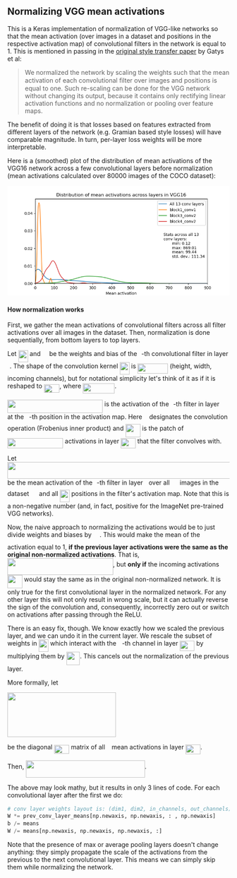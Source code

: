 ## Normalizing VGG mean activations

This is a Keras implementation of normalization of VGG-like networks so that the mean activation (over images in a dataset and positions in the respective activation map) of convolutional filters in the network is equal to 1. This is mentioned in passing in the [original style transfer paper](https://www.cv-foundation.org/openaccess/content_cvpr_2016/papers/Gatys_Image_Style_Transfer_CVPR_2016_paper.pdf) by Gatys et al:

> We normalized the network by scaling the weights such that the mean 
> activation of each convolutional ﬁlter over images and positions is 
> equal to one. Such re-scaling can be done for the VGG network without 
> changing its output, because it contains only rectifying linear 
> activation functions and no normalization or pooling over feature maps.

The benefit of doing it is that losses based on features extracted from different layers of the network (e.g. Gramian based style losses) will have comparable magnitude. In turn, per-layer loss weights will be more interpretable.

Here is a (smoothed) plot of the distribution of mean activations of the VGG16 network across a few convolutional layers before normalization (mean activations calculated over 80000 images of the COCO dataset):

![](tex/Figure.png)



#### How normalization works

First, we gather the mean activations of convolutional filters across all filter activations over all images in the dataset. Then, normalization is done sequentially, from bottom layers to top layers.

Let <img src="/tex/9da210c1056f1d4fc545b85887f01662.svg?invert_in_darkmode&sanitize=true" align=middle width=22.03204574999999pt height=27.91243950000002pt/> and <img src="/tex/74bab7444df239c6eba1eca4d906d782.svg?invert_in_darkmode&sanitize=true" align=middle width=11.705695649999988pt height=27.91243950000002pt/> be the weights and bias of the <img src="/tex/77a3b857d53fb44e33b53e4c8b68351a.svg?invert_in_darkmode&sanitize=true" align=middle width=5.663225699999989pt height=21.68300969999999pt/>-th convolutional filter in layer <img src="/tex/2f2322dff5bde89c37bcae4116fe20a8.svg?invert_in_darkmode&sanitize=true" align=middle width=5.2283516999999895pt height=22.831056599999986pt/>. The shape of the convolution kernel <img src="/tex/9da210c1056f1d4fc545b85887f01662.svg?invert_in_darkmode&sanitize=true" align=middle width=22.03204574999999pt height=27.91243950000002pt/> is <img src="/tex/fd5cc10255005dce836ac11ab58333da.svg?invert_in_darkmode&sanitize=true" align=middle width=68.97814769999998pt height=22.831056599999986pt/> (height, width, incoming channels), but for notational simplicity let's think of it as if it is reshaped to <img src="/tex/4af5f6eef7d763977335519a0ed1deae.svg?invert_in_darkmode&sanitize=true" align=middle width=35.47556264999999pt height=19.1781018pt/>, where <img src="/tex/d7758142c3378032cd2bf106a88a20b7.svg?invert_in_darkmode&sanitize=true" align=middle width=71.96134934999999pt height=22.831056599999986pt/>.

<img src="/tex/f4a5de318f6c84ee751696e5d6451704.svg?invert_in_darkmode&sanitize=true" align=middle width=216.07961264999997pt height=30.04564529999999pt/> is the activation of the <img src="/tex/77a3b857d53fb44e33b53e4c8b68351a.svg?invert_in_darkmode&sanitize=true" align=middle width=5.663225699999989pt height=21.68300969999999pt/>-th filter in layer <img src="/tex/2f2322dff5bde89c37bcae4116fe20a8.svg?invert_in_darkmode&sanitize=true" align=middle width=5.2283516999999895pt height=22.831056599999986pt/> at the <img src="/tex/36b5afebdba34564d884d347484ac0c7.svg?invert_in_darkmode&sanitize=true" align=middle width=7.710416999999989pt height=21.68300969999999pt/>-th position in the activation map. Here <img src="/tex/22fcde5697fb6ff191e860c19adb9cf6.svg?invert_in_darkmode&sanitize=true" align=middle width=8.219209349999991pt height=14.611911599999981pt/> designates the convolution operation (Frobenius inner product)  and <img src="/tex/a79a3bd74f6fbbb4331bcb94825840ba.svg?invert_in_darkmode&sanitize=true" align=middle width=33.88712744999999pt height=30.04564529999999pt/> is the patch of <img src="/tex/eb1660404e5a1d00dc7bf0c2d4be3a42.svg?invert_in_darkmode&sanitize=true" align=middle width=126.37134015pt height=22.831056599999986pt/> activations in layer <img src="/tex/b4ba0aa01606a3064bb00827756e5407.svg?invert_in_darkmode&sanitize=true" align=middle width=33.53874479999999pt height=22.831056599999986pt/> that the filter convolves with.

Let <img src="/tex/40d81f7863a7f4cee08e2e13fce9aeb4.svg?invert_in_darkmode&sanitize=true" align=middle width=556.43666595pt height=37.86700830000002pt/> be the mean activation of the <img src="/tex/77a3b857d53fb44e33b53e4c8b68351a.svg?invert_in_darkmode&sanitize=true" align=middle width=5.663225699999989pt height=21.68300969999999pt/>-th filter in layer <img src="/tex/2f2322dff5bde89c37bcae4116fe20a8.svg?invert_in_darkmode&sanitize=true" align=middle width=5.2283516999999895pt height=22.831056599999986pt/> over all <img src="/tex/f9c4988898e7f532b9f826a75014ed3c.svg?invert_in_darkmode&sanitize=true" align=middle width=14.99998994999999pt height=22.465723500000017pt/> images in the dataset <img src="/tex/cbfb1b2a33b28eab8a3e59464768e810.svg?invert_in_darkmode&sanitize=true" align=middle width=14.908688849999992pt height=22.465723500000017pt/> and all <img src="/tex/1d8f66048e25fe1691f3bd927460247f.svg?invert_in_darkmode&sanitize=true" align=middle width=21.963504749999988pt height=27.91243950000002pt/> positions in the filter's activation map. Note that this is a non-negative number (and, in fact, positive for the ImageNet pre-trained VGG networks).

Now, the naive approach to normalizing the activations would be to just divide weights and biases by <img src="/tex/86514716e880ed55528f9b60a1d270f7.svg?invert_in_darkmode&sanitize=true" align=middle width=14.555823149999991pt height=27.91243950000002pt/>. This would make the mean of the activation equal to 1, **if the previous layer activations were the same as the original non-normalized activations**. That is, <img src="/tex/acb2b3ee5d8260d09ffd3017029e65e4.svg?invert_in_darkmode&sanitize=true" align=middle width=239.51854245pt height=38.10404400000003pt/>, but **only if** the incoming activations <img src="/tex/a79a3bd74f6fbbb4331bcb94825840ba.svg?invert_in_darkmode&sanitize=true" align=middle width=33.88712744999999pt height=30.04564529999999pt/> would stay the same as in the original non-normalized network. It is only true for the first convolutional layer in the normalized network. For any other layer this will not only result in wrong scale, but it can actually reverse the sign of the convolution and, consequently, incorrectly zero out or switch on activations after passing through the ReLU.

There is an easy fix, though. We know exactly how we scaled the previous layer, and we can undo it in the current layer. We rescale the subset of weights in <img src="/tex/9da210c1056f1d4fc545b85887f01662.svg?invert_in_darkmode&sanitize=true" align=middle width=22.03204574999999pt height=27.91243950000002pt/> which interact with the <img src="/tex/63bb9849783d01d91403bc9a5fea12a2.svg?invert_in_darkmode&sanitize=true" align=middle width=9.075367949999992pt height=22.831056599999986pt/>-th channel in layer <img src="/tex/a15d8b44f037a19a21b672e2ac5761ee.svg?invert_in_darkmode&sanitize=true" align=middle width=33.53874479999999pt height=22.831056599999986pt/> by multiplying them by <img src="/tex/3d33406f14d06bbd046fadc1f27cb8d1.svg?invert_in_darkmode&sanitize=true" align=middle width=30.95527874999999pt height=30.04564529999999pt/>. This cancels out the normalization of the previous layer.

More formally, let

<img src="/tex/a4e956cfd6d7db5c50b947fdbbb4357d.svg?invert_in_darkmode&sanitize=true" align=middle width=246.33806174999998pt height=100.64133089999999pt/> 

be the diagonal <img src="/tex/e07aa63276786f9bac5f59c25ecaf0ad.svg?invert_in_darkmode&sanitize=true" align=middle width=34.31880044999999pt height=19.1781018pt/> matrix of all <img src="/tex/3e18a4a28fdee1744e5e3f79d13b9ff6.svg?invert_in_darkmode&sanitize=true" align=middle width=7.11380504999999pt height=14.15524440000002pt/> mean activations in layer <img src="/tex/b4ba0aa01606a3064bb00827756e5407.svg?invert_in_darkmode&sanitize=true" align=middle width=33.53874479999999pt height=22.831056599999986pt/>. 

Then, <img src="/tex/e3a406f44bae51e7203867f389df7801.svg?invert_in_darkmode&sanitize=true" align=middle width=269.8883649pt height=38.10404400000003pt/>.

The above may look mathy, but it results in only 3 lines of code. For each convolutional layer after the first we do:

```python
# conv layer weights layout is: (dim1, dim2, in_channels, out_channels)
W *= prev_conv_layer_means[np.newaxis, np.newaxis, : , np.newaxis]
b /= means
W /= means[np.newaxis, np.newaxis, np.newaxis, :]
```
Note that the presence of max or average pooling layers doesn't change anything: they simply propagate the scale of the activations from the previous to the next convolutional layer. This means we can simply skip them while normalizing the network.

